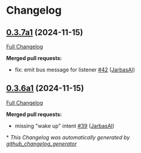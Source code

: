 # Changelog

## [0.3.7a1](https://github.com/OpenVoiceOS/skill-ovos-naptime/tree/0.3.7a1) (2024-11-15)

[Full Changelog](https://github.com/OpenVoiceOS/skill-ovos-naptime/compare/0.3.6a1...0.3.7a1)

**Merged pull requests:**

- fix: emit bus message for listener [\#42](https://github.com/OpenVoiceOS/skill-ovos-naptime/pull/42) ([JarbasAl](https://github.com/JarbasAl))

## [0.3.6a1](https://github.com/OpenVoiceOS/skill-ovos-naptime/tree/0.3.6a1) (2024-11-15)

[Full Changelog](https://github.com/OpenVoiceOS/skill-ovos-naptime/compare/0.3.5...0.3.6a1)

**Merged pull requests:**

- missing "wake up" intent [\#39](https://github.com/OpenVoiceOS/skill-ovos-naptime/pull/39) ([JarbasAl](https://github.com/JarbasAl))



\* *This Changelog was automatically generated by [github_changelog_generator](https://github.com/github-changelog-generator/github-changelog-generator)*
